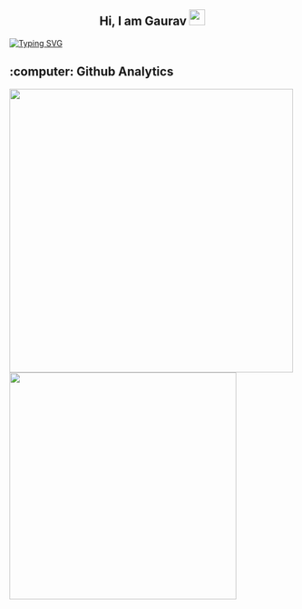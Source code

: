 <h2 align="center">
  Hi, I am Gaurav
  <img src="https://media.giphy.com/media/hvRJCLFzcasrR4ia7z/giphy.gif" width="28">
</h2>

[![Typing SVG](https://readme-typing-svg.herokuapp.com?size=22&color=49AD91D9&center=true&vCenter=true&width=1000&height=50&lines=Aspiring+Full-Stack+Web+Developer;Always+learning+new+things)](https://git.io/typing-svg)


<!-- <p align="center">
   <img src="https://github-readme-streak-stats.herokuapp.com/?user=ga-arsod&currStreakNum=2FD3EB&fire=pink&theme=gotham" />
</p> -->

<h2 align="left">
  :computer: Github Analytics
</h2>

<p float="left">
   <img src="https://github-readme-stats.vercel.app/api?username=ga-arsod&show_icons=true&theme=gotham&card_width=600&show_icons=true" width=500/>
  <img src="https://github-readme-stats.vercel.app/api/top-langs/?username=ga-arsod&layout=compact&theme=gotham&card_width=300&show_icons=true" width=400/>
</p>



<!---
ga-arsod/ga-arsod is a ✨ special ✨ repository because its `README.md` (this file) appears on your GitHub profile.
You can click the Preview link to take a look at your changes.
--->
